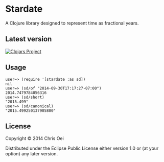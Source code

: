 # Stardate

A Clojure library designed to represent time as fractional years.

## Latest version
[![Clojars Project](http://clojars.org/stardate/latest-version.svg)](http://clojars.org/stardate)

## Usage

```
user=> (require '[stardate :as sd])
nil
user=> (sd/of "2014-09-30T17:17:27-07:00")
2014.7479784056316
user=> (sd/short)
"2015.499"
user=> (sd/canonical)
"2015.499250137905800"
```

## License

Copyright © 2014 Chris Oei

Distributed under the Eclipse Public License either version 1.0 or (at
your option) any later version.
